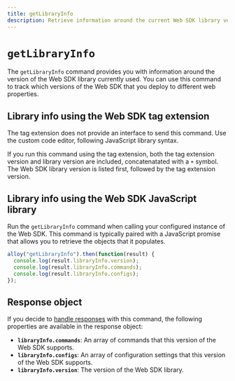 ```yaml
---
title: getLibraryInfo
description: Retrieve information around the current Web SDK library version.
---
```

# `getLibraryInfo`

The `getLibraryInfo` command provides you with information around the version of the Web SDK library currently used. You can use this command to track which versions of the Web SDK that you deploy to different web properties.

## Library info using the Web SDK tag extension

The tag extension does not provide an interface to send this command. Use the custom code editor, following JavaScript library syntax.

If you run this command using the tag extension, both the tag extension version and library version are included, concatenatated with a `+` symbol. The Web SDK library version is listed first, followed by the tag extension version.

## Library info using the Web SDK JavaScript library

Run the `getLibraryInfo` command when calling your configured instance of the Web SDK. This command is typically paired with a JavaScript promise that allows you to retrieve the objects that it populates.

```js
alloy("getLibraryInfo").then(function(result) {
  console.log(result.libraryInfo.version);
  console.log(result.libraryInfo.commands);
  console.log(result.libraryInfo.configs);
});
```

## Response object

If you decide to [handle responses](command-responses.md) with this command, the following properties are available in the response object:

* **`libraryInfo.commands`**: An array of commands that this version of the Web SDK supports.
* **`libraryInfo.configs`**: An array of configuration settings that this version of the Web SDK supports.
* **`libraryInfo.version`**: The version of the Web SDK library.
